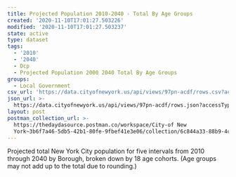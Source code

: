 ```yaml
---
title: Projected Population 2010-2040 - Total By Age Groups
created: '2020-11-10T17:01:27.503226'
modified: '2020-11-10T17:01:27.503237'
state: active
type: dataset
tags:
  - '2010'
  - '2040'
  - Dcp
  - Projected Population 2000 2040 Total By Age Groups
groups:
  - Local Government
csv_url: 'https://data.cityofnewyork.us/api/views/97pn-acdf/rows.csv?accessType=DOWNLOAD'
json_url: >-
  https://data.cityofnewyork.us/api/views/97pn-acdf/rows.json?accessType=DOWNLOAD
layout: post
postman_collection_url: >-
  https://thedaydasource.postman.co/workspace/City-of New
  York~3b6f7a46-5db5-42b1-80fe-9fbef41e3e06/collection/6c844a33-88b9-4cd8-800a-8d8aedbfab1f
---
```

Projected total New York City population for five intervals from 2010 through 2040 by Borough, broken down by 18 age cohorts. (Age groups may not add up to the total due to rounding.)
